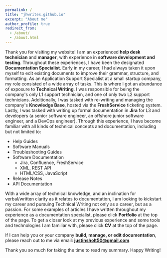 ```yaml
---
permalink: /
title: "jhwrites.github.io"
excerpt: "About me"
author_profile: true
redirect_from: 
  - /about/
  - /about.html
---
```


Thank you for visiting my website! I am an experienced <b>help desk technician</b> and <b>manager</b>, with experience in <b>software development and testing</b>. Throughout these experiences, I have been the designated <b>Documentation Specialist</b>. Early in my career, I had always taken it upon myself to edit existing documents to improve their grammar, structure, and formatting. As an Application Support Specialist at a small startup company, my role consisted of a wide array of tasks. This is where I got an abundance of exposure to <b>Technical Writing</b>. I was responsible for being the company's only L1 support technician, and one of only two L2 support technicians. Additionally, I was tasked with re-writing and managing the company's <b>Knowledge Base</b>, hosted via the <b>FreshService</b> ticketing system. Lastly, I was tasked with writing up formal documentation in <b>Jira</b> for L3 and developers (a senior software engineer, an offshore junior software engineer, and a DevOps engineer). Through this experience, I have become familiar with all kinds of technical concepts and documentation, including but not limited to:
<ul>
  <li>Help Guides</li>
  <li>Software Manuals</li>
  <li>Troubleshooting Guides</li>
  <li>
    Software Documentation
    <ul>
      <li>Jira, Confluence, FreshService</li>
      <li>XML, REST API</li>
      <li>HTML/CSS, JavaScript</li>
    </ul>
  </li>
  <li>Release Notes</li>
  <li>API Documentation</li>
</ul>

With a wide array of technical knowledge, and an inclination for verbal/written clarity as it relates to documentation, I am looking to kickstart my career and pursuing Technical Writing not only as a career, but as a passion. For some examples of articles I have written throughout my experience as a documentation specialist, please click <b>Portfolio</b> at the top of the page. To get a closer look at my previous experience and some tools and technologies I am familiar with, please click <b>CV</b> at the top of the page.

If I can help you or your company <b>build, manage, or edit documentation</b>, please reach out to me via email: <b>justinsholt50@gmail.com</b>.

Thank you so much for taking the time to read my summary. Happy Writing!